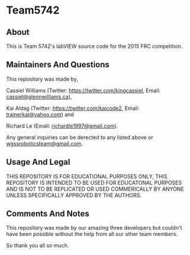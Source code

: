 # Team5742

About
-----

This is Team 5742's labVIEW source code for the 2015 FRC competition.

Maintainers And Questions
-------------------------

This repository was made by,

Cassiel Williams (Twitter: https://twitter.com/kingcassiel, Email: cassiel@glennwilliams.ca), 

Kai Aldag (Twitter: https://twitter.com/kaicode2, Email: trainerkai@yahoo.com) and

Richard Le (Email: richardle1997@gmail.com). 

Any general inquiries can be derected to any listed above or wgssroboticsteam@gmail.com.

Usage And Legal
---------------

THIS REPOSITORY IS FOR EDUCATIONAL PURPOSES ONLY, THIS REPOSITORY IS INTENDED TO BE USED FOR EDUCATONAL PURPOSES AND 
IS NOT TO BE REPLICATED OR USED COMMERICALLY BY ANYONE UNLESS SPECIFICALLY APPROVED BY THE AUTHORS.

Comments And Notes
------------------

This repository was made by our amazing three developers but couldn't have been possible without the help from all our
other team members. 

So thank you all so much.
